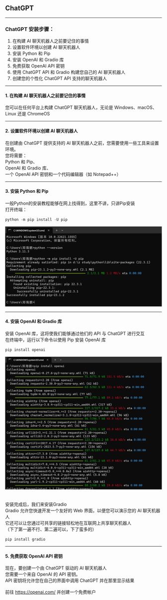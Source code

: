 ## ChatGPT
---
### ChatGPT 安装步骤：
1. 在构建 AI 聊天机器人之前要记住的事情<br>
2. 设置软件环境以创建 AI 聊天机器人<br>
3. 安装 Python 和 Pip<br>
4. 安装 OpenAI 和 Gradio 库<br>
5. 免费获取 OpenAI API 密钥<br>
6. 使用 ChatGPT API 和 Gradio 构建您自己的 AI 聊天机器人<br>
7. 创建您的个性化 ChatGPT API 支持的聊天机器人<br>
---
#### 1. 在构建 AI 聊天机器人之前要记住的事情
您可以在任何平台上构建 ChatGPT 聊天机器人，无论是 Windows、macOS、Linux 还是 ChromeOS

---
#### 2. 设置软件环境以创建 AI 聊天机器人
在创建由 ChatGPT 提供支持的 AI 聊天机器人之前，您需要使用一些工具来设置环境。<br>
您将需要：<br>
Python 和 Pip、 <br>
OpenAI 和 Gradio 库、<br>
一个 OpenAI API 密钥和一个代码编辑器（如 Notepad++）<br>

---
#### 3. 安装 Python 和 Pip
一般Python的安装教程能够在网上找得到，这里不讲，只讲Pip安装<br>
打开终端：<br>
```python
python -m pip install -U pip
```
<div ><img src="汇总/ChatGPT/img/安装pip.jpg" alt=""></div>

---
#### 4. 安装 OpenAI 和 Gradio 库
安装 OpenAI 库，这将使我们能够通过他们的 API 与 ChatGPT 进行交互<br>
在终端中，运行以下命令以使用 Pip 安装 OpenAI 库<br>
```python
pip install openai
```
<div ><img src="汇总/ChatGPT/img/安装openai.jpg" alt=""></div>
<br>
<br>
安装完成后，我们来安装Gradio<br>
Gradio 允许您快速开发一个友好的 Web 界面，以便您可以演示您的 AI 聊天机器人<br>
它还可以让您通过可共享的链接轻松地在互联网上共享聊天机器人</br>
（下了第一遍不行、第二遍可以，下了蛮多的）

```python
pip install gradio
```

---
#### 5. 免费获取 OpenAI API 密钥
现在，要创建一个由 ChatGPT 驱动的 AI 聊天机器人<br>
您需要一个来自 OpenAI 的 API 密钥。<br>
API 密钥将允许您在自己的界面中调用 ChatGPT 并在那里显示结果<br>
<br>
前往 https://openai.com/ 并创建一个免费帐户<br>

